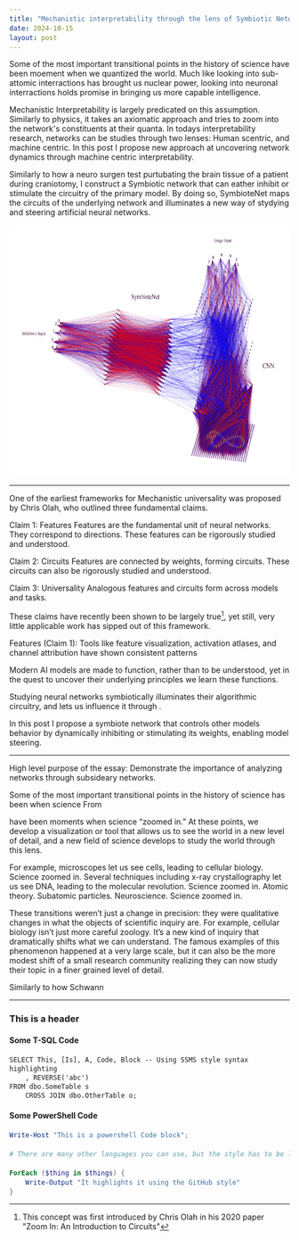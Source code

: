```yaml
---
title: "Mechanistic interpretability through the lens of Symbiotic Networks"
date: 2024-10-15
layout: post
---
```


Some of the most important transitional points in the history of science have been moement when we quantized the world. Much like looking into sub-attomic interractions has brought us nuclear power, looking into neuronal interractions holds promise in bringing us more capable intelligence.

Mechanistic Interpretability is largely predicated on this assumption. Similarly to physics, it takes an axiomatic approach and tries to zoom into the network's constituents at their quanta.
In todays interpretability research, networks can be studies through two lenses: Human scentric, and machine centric. In this post I propose new approach at uncovering network dynamics through machine centric interpretability.

Similarly to how a neuro surgen test purtubating the brain tissue of a patient during craniotomy, I construct a Symbiotic network that can eather inhibit or stimulate the circuitry of the primary model.
By doing so, SymbioteNet maps the circuits of the underlying network and illuminates a new way of stydying and steering artificial neural networks.


<!-- width 750 is the perfect width for the blogs. height should be ~400 -->
<p align="center"><img src="../images/SymbioteNet.png" alt="Alt text" width="750" height="450" style="border-radius: 10px;"></p>

---

One of the earliest frameworks for Mechanistic universality was proposed by Chris Olah, who outlined three fundamental claims.

Claim 1: Features
Features are the fundamental unit of neural networks. They correspond to directions. These features can be rigorously studied and understood.

Claim 2: Circuits
Features are connected by weights, forming circuits.
These circuits can also be rigorously studied and understood.

Claim 3: Universality
Analogous features and circuits form across models and tasks.

These claims have recently been shown to be largely true[^1], yet still, very little applicable work has sipped out of this framework.


[^1]: This concept was first introduced by Chris Olah in his 2020 paper "Zoom In: An Introduction to Circuits"



Features (Claim 1):
Tools like feature visualization, activation atlases, and channel attribution have shown consistent patterns



 Modern AI models are made to function, rather than to be understood, yet in the quest to uncover their underlying principles we learn these functions.

Studying neural networks symbiotically illuminates their algorithmic circuitry, and lets us influence it through .

In this post I propose a symbiote network that controls other models behavior by dynamically inhibiting or stimulating its weights, enabling model steering.

---

High level purpose of the essay: Demonstrate the importance of analyzing networks through subsideary networks. 


Some of the most important transitional points in the history of science has been when science 
From 



have been moments when science “zoomed in.” 
At these points, we develop a visualization or tool that allows us to see the world
in a new level of detail, and a new field of science develops to study the world through this
lens.

For example, microscopes let us see cells, leading to cellular biology. Science zoomed in.
Several techniques including x-ray crystallography let us see DNA, leading to the molecular
revolution. Science zoomed in. Atomic theory. Subatomic particles. Neuroscience. Science
zoomed in.

These transitions weren’t just a change in precision: they were qualitative changes in what the
objects of scientific inquiry are. For example, cellular biology isn’t just more careful zoology.
It’s a new kind of inquiry that dramatically shifts what we can understand.
The famous examples of this phenomenon happened at a very large scale, but it can also be
the more modest shift of a small research community realizing they can now study their topic
in a finer grained level of detail.

Similarly to how Schwann 

---

### This is a header

#### Some T-SQL Code

```tsql
SELECT This, [Is], A, Code, Block -- Using SSMS style syntax highlighting
    , REVERSE('abc')
FROM dbo.SomeTable s
    CROSS JOIN dbo.OtherTable o;
```

#### Some PowerShell Code

```powershell
Write-Host "This is a powershell Code block";

# There are many other languages you can use, but the style has to be loaded first

ForEach ($thing in $things) {
    Write-Output "It highlights it using the GitHub style"
}
```

